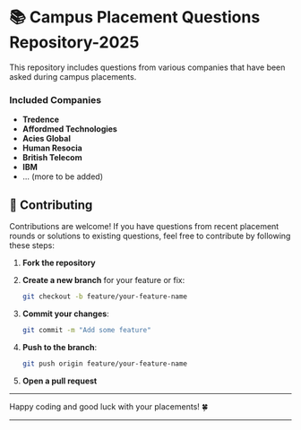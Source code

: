 # 📚 Campus Placement Questions Repository-2025
This repository includes questions from various companies that have been asked during campus placements.

### Included Companies

- **Tredence**
- **Affordmed Technologies**
- **Acies Global**
- **Human Resocia**
- **British Telecom**
- **IBM**
- ... (more to be added)


## 📝 Contributing

Contributions are welcome! If you have questions from recent placement rounds or solutions to existing questions, feel free to contribute by following these steps:

1. **Fork the repository**

2. **Create a new branch** for your feature or fix:
   ```sh
   git checkout -b feature/your-feature-name
   ```

3. **Commit your changes**:
   ```sh
   git commit -m "Add some feature"
   ```

4. **Push to the branch**:
   ```sh
   git push origin feature/your-feature-name
   ```

5. **Open a pull request**

---

Happy coding and good luck with your placements! 🍀

---
